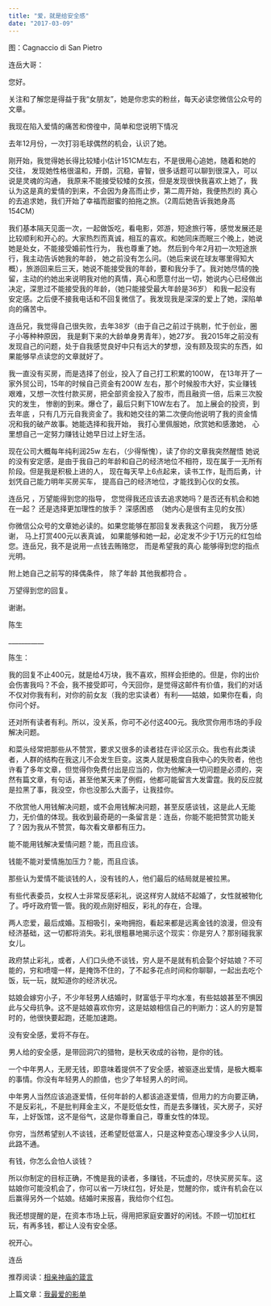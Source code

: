 ```yaml
---
title: "爱，就是给安全感"
date: "2017-03-09"
---
```


图：Cagnaccio di San Pietro

连岳大哥：

您好。

关注和了解您是得益于我“女朋友”，她是你忠实的粉丝，每天必读您微信公众号的文章。

我现在陷入爱情的痛苦和傍徨中，简单和您说明下情况 

去年12月份，一次打羽毛球偶然的机会，认识了她。

刚开始，我觉得她长得比较矮小估计151CM左右，不是很用心追她，随着和她的交往， 发现她性格很温和，开朗，沉稳，睿智，很多话题可以聊到很深入，可以说是灵魂的沟通， 我原来不能接受较矮的女孩，但是发现很快我喜欢上她了，我认为这是真的爱情的到来，不会因为身高而止步，第二周开始，我便热烈的 真心的去追求她，我们开始了幸福而甜蜜的拍拖之旅。（2周后她告诉我她身高154CM） 

我们基本隔天见面一次，一起做饭吃，看电影，郊游，短途旅行等，感觉发展还是比较顺利和开心的。大家热烈而真诚，相互的喜欢。和她同床而眠三个晚上，她说她是处女，不能接受婚前性行为， 我也尊重了她。 然后到今年2月初一次短途旅行，我主动告诉她我的年龄， 她之前没有怎么问。（她后来说在球友哪里得知大概），旅游回来后三天，她说不能接受我的年龄，要和我分手了。我对她尽情的挽留，主动的约她出来说明我对他的真情，真心和愿意付出一切，她说内心已经做出决定，深思过不能接受我的年龄，（她只能接受最大年龄是36岁） 和我一起没有安定感。之后便不接我电话和不回复微信了。我发现我是深深的爱上了她，深陷单向的痛苦中。

连岳兄，我觉得自己很失败，去年38岁（由于自己之前过于挑剔，忙于创业，圈子小等种种原因， 我是剩下来的大龄单身男青年），她27岁。 我2015年之前没有发现自己的问题，处于自我感觉良好中只有远大的梦想，没有顾及现实的东西，如果能够早点读您的文章就好了。  

我一直没有买房，而是选择了创业，投入了自己打工积累的100W， 在13年开了一家外贸公司，15年的时候自己资金有200W 左右，那个时候股市大好，实业赚钱艰难，又想一次性付款买房，把全部资金投入了股市，而且融资一倍，后来三次股灾的发生， 惨剧的到来。爆仓了，最后只剩下10W左右了。 加上展会的投资，到去年底 ，只有几万元自我资金了。我和她交往的第二次便向他说明了我的资金情况和我的破产故事。她能选择和我开始， 我打心里佩服她，欣赏她和感激她， 心里想自己一定努力赚钱让她早日过上好生活。

现在公司大概每年纯利润25w 左右，（少得惭愧），读了你的文章我突然醒悟 她说的没有安定感，是由于我自己的年龄和自己的经济地位不相符，现在属于一无所有阶段。但是我是积极上进的人， 现在每天早上6点起来，读书工作，耻而后勇，计划凭自己能力明年买房买车， 提高自己的经济地位，才能找到心仪的女孩。

连岳兄 ，万望能得到您的指导， 您觉得我还应该去追求她吗？是否还有机会和她在一起？ 还是选择更加理性的放手？ 深感困惑  （她内心是很有主见的女孩）

你微信公众号的文章她必读的。如果您能够在那回复发表我这个问题， 我万分感谢， 马上打赏400元以表真诚， 如果能够和她一起，必定发不少于1万元的红包给您。连岳兄，我不是说用一点钱去贿赂您， 而是希望我的真心 能够得到您的指点光明。

附上她自己之前写的择偶条件， 除了年龄 其他我都符合 。

万望得到您的回复。  

谢谢。

陈生

\_\_\_\_\_\_\_\_\_\_\_

陈生：

我的回复不止400元，就是给4万块，我不喜欢，照样会拒绝的。但是，你的出价会伤害我吗？不会，我不接受即可，今天回你，是觉得这邮件有价值，我们的对话不仅对你我有利，对你的前女友（我的忠实读者）有利——姑娘，如果你在看，向你问个好。

还对所有读者有利。所以，没关系，你可不必付这400元。我欣赏你用市场的手段解决问题。

和菜头经常把那些从不赞赏，要求又很多的读者挂在评论区示众。我也有此类读者，人群的结构在我这儿不会发生巨变。这类人就是极度自我中心的失败者，他也许看了多年文章，但觉得你免费付出是应当的，你为他解决一切问题是必须的，突然有篇文章，有句话，甚至他某天来了例假，他都可能留言大发雷霆。我的反应就是拉黑了事，我没空，你也没那么大面子，让我挂你。

不欣赏他人用钱解决问题，或不会用钱解决问题，甚至反感谈钱，这是此人无能力，无价值的体现。我收到最奇葩的一条留言是：连岳，你能不能把赞赏功能关了？因为我从不赞赏，每次看文章都有压力。  

能不能用钱解决爱情问题？能，而且应该。

钱能不能对爱情施加压力？能，而且应该。

那些认为爱情不能谈钱的人，没有钱的人，他们最后的结局就是被拉黑。

有些代表委员，女权人士非常反感彩礼，说这样穷人就结不起婚了，女性就被物化了。呼吁政府管一管。我的观点刚好相反，彩礼的存在，合理。

两人恋爱，最后成婚。互相吸引，亲吻拥抱，看起来都是远离金钱的浪漫，但没有经济基础，这一切都将消失。彩礼很粗暴地揭示这个现实：你是穷人？那别碰我家女儿。

政府禁止彩礼，或者，人们口头绝不谈钱，穷人是不是就有机会娶个好姑娘？不可能的，穷和喷嚏一样，是掩饰不住的，了不起多花点时间和你聊聊，一起出去吃个饭，玩一玩，就知道你的经济状况。

姑娘会嫁穷小子，不少年轻男人结婚时，财富低于平均水准，有些姑娘甚至不惧因此与父母抗争。这不是姑娘喜欢你穷，这是姑娘相信自己的判断力：这人的穷是暂时的，他很快要起跑，还能加速跑。

没有安全感，爱将不存在。

男人给的安全感，是带回洞穴的猎物，是秋天收成的谷物，是你的钱。

一个中年男人，无房无钱，即意味着提供不了安全感，被驱逐出爱情，是极大概率的事情。你没有年轻男人的颜值，也少了年轻男人的时间。

中年男人当然应该追逐爱情，任何年龄的人都该追逐爱情，但用力的方向要正确，不是反彩礼，不是批判拜金主义，不是贬低女性，而是去多赚钱，买大房子，买好车，上好饭馆，这不是俗气，这是你尊重自己，尊重女性的体现。  

你穷，当然希望别人不谈钱，还希望贬低富人，只是这种变态心理没多少人认同，此路不通。

有钱，你怎么会怕人谈钱？

所以你制定的目标正确，不愧是我的读者，多赚钱，不玩虚的，尽快买房买车。这姑娘你可能没机会了，你可以省一万块红包，好处是，觉醒的你，或许有机会在以后赢得另外一个姑娘。结婚时来报喜，我给你个红包。

我还想提醒的是，在资本市场上玩，得用把家庭安置好的闲钱。不顾一切加杠杠玩，有再多钱，都让人没有安全感。

祝开心。

连岳

推荐阅读：[相亲神庙的箴言](http://mp.weixin.qq.com/s?__biz=MjM5NDU0Mjk2MQ==&mid=2651622815&idx=1&sn=44dc4260b576635bbc6d80afc9287f13&chksm=bd7e09818a0980976c09b9afcb13e24a24c91f8f9d6ab5ab17845a903945534649039bc0e414&scene=21#wechat_redirect)

上篇文章：[我最爱的影单](http://mp.weixin.qq.com/s?__biz=MjM5NDU0Mjk2MQ==&mid=2651622830&idx=1&sn=0fedcdc5a314b0d75ff4d01a228b1945&chksm=bd7e09b08a0980a641b5e1e4bfc629a455041b156b3dc2c6c74394b8dda70b6988c17c8a68e9&scene=21#wechat_redirect)

